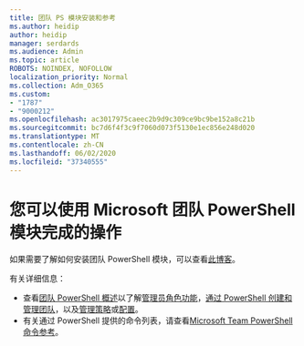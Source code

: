 ```yaml
---
title: 团队 PS 模块安装和参考
ms.author: heidip
author: heidip
manager: serdards
ms.audience: Admin
ms.topic: article
ROBOTS: NOINDEX, NOFOLLOW
localization_priority: Normal
ms.collection: Adm_O365
ms.custom:
- "1787"
- "9000212"
ms.openlocfilehash: ac3017975caeec2b9d9c309ce9bc9be152a8c21b
ms.sourcegitcommit: bc7d6f4f3c9f7060d073f5130e1ec856e248d020
ms.translationtype: MT
ms.contentlocale: zh-CN
ms.lasthandoff: 06/02/2020
ms.locfileid: "37340555"
---
```

# <a name="what-you-can-accomplish-with-microsoft-teams-powershell-module"></a>您可以使用 Microsoft 团队 PowerShell 模块完成的操作

如果需要了解如何安装团队 PowerShell 模块，可以查看[此博客](https://blogs.technet.microsoft.com/skypehybridguy/2017/11/07/microsoft-teams-powershell-support/)。

有关详细信息：

- 查看[团队 PowerShell 概述](https://docs.microsoft.com/MicrosoftTeams/teams-powershell-overview)以了解[管理员角色功能](https://docs.microsoft.com/MicrosoftTeams/using-admin-roles)，[通过 PowerShell 创建和管理团队](https://docs.microsoft.com/MicrosoftTeams/teams-powershell-overview#creating-and-managing-teams-via-powershell)，以及[管理策略](https://docs.microsoft.com/MicrosoftTeams/teams-powershell-overview#managing-policies-via-powershell)或[配置](https://docs.microsoft.com/MicrosoftTeams/teams-powershell-overview#managing-configurations-via-powershell)。 
- 有关通过 PowerShell 提供的命令列表，请查看[Microsoft Team PowerShell 命令参考](https://docs.microsoft.com/powershell/module/teams/?view=teams-ps)。 
